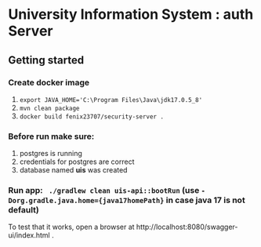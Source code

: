 # University Information System : auth Server

## Getting started
### Create docker image
1. ``export JAVA_HOME='C:\Program Files\Java\jdk17.0.5_8'`` 
2. ``mvn clean package``
3. ``docker build fenix23707/security-server .``

### Before run make sure:
1. postgres is running
2. credentials for postgres are correct
3. database named **uis** was created

### Run app: `` ./gradlew clean uis-api::bootRun`` (use `-Dorg.gradle.java.home={java17homePath}` in case java 17 is not default)

To test that it works, open a browser at http://localhost:8080/swagger-ui/index.html .